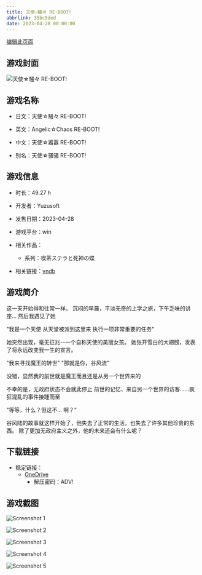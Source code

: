 ```yaml
---
title: 天使☆騒々 RE-BOOT!
abbrlink: 35bc5ded
date: 2023-04-28 00:00:00
---
```

[编辑此页面](https://github.com/ACG-3/ADV3-source/blob/main/source/_posts/games/%E5%A4%A9%E4%BD%BF%E2%98%86%E9%A8%92%E3%80%85%20RE-BOOT%21.md)

## 游戏封面

![天使☆騒々 RE-BOOT!](https://pan.timero.xyz/onedrive/img_lib_001/%E5%A4%A9%E4%BD%BF%E2%98%86%E9%A8%92%E3%80%85%20RE-BOOT%21_cover.avif)


## 游戏名称

- 日文：天使☆騒々 RE-BOOT!
- 英文：Angelic☆Chaos RE-BOOT!
- 中文：天使☆嚣嚣 RE-BOOT!

- 别名：天使☆骚骚 RE-BOOT!


## 游戏信息

- 时长：49.27 h
- 开发者：Yuzusoft
- 发售日期：2023-04-28
- 游戏平台：win
- 相关作品：
   - 系列：喫茶ステラと死神の蝶

- 相关链接：[vndb](https://vndb.org/v40520)


## 游戏简介

这一天开始得和往常一样。
沉闷的早晨，平淡无奇的上学之旅，下午乏味的讲座...
然后我遇见了她

"我是一个天使 从天堂被派到这里来 执行一项非常重要的任务"

她突然出现，毫无征兆--一个自称天使的美丽女孩。
她张开雪白的大翅膀，发表了将永远改变我一生的宣言。

"我来寻找魔王的转世"
"那就是你，谷风流"

没错，显然我的前世就是魔王而且还是从另一个世界来的

不幸的是，无政府状态不会就此停止
前世的记忆、来自另一个世界的访客......疯狂混乱的事件接踵而至

"等等，什么？但这不... 啊？"

谷风陆的故事就这样开始了，他失去了正常的生活，也失去了许多其他珍贵的东西。
除了更加无政府主义之外，他的未来还会有什么呢？




## 下载链接

- 稳定链接：
    - [OneDrive](https://pan.timero.xyz/onedrive/adv_lib_001/%E5%A4%A9%E4%BD%BF%E2%98%86%E9%A8%92%E3%80%85%20RE-BOOT%21)
        - 解压密码：ADV!



## 游戏截图


![Screenshot 1](https://pan.timero.xyz/onedrive/img_lib_001/%E5%A4%A9%E4%BD%BF%E2%98%86%E9%A8%92%E3%80%85%20RE-BOOT%21_Screenshot_1.avif)

![Screenshot 2](https://pan.timero.xyz/onedrive/img_lib_001/%E5%A4%A9%E4%BD%BF%E2%98%86%E9%A8%92%E3%80%85%20RE-BOOT%21_Screenshot_2.avif)

![Screenshot 3](https://pan.timero.xyz/onedrive/img_lib_001/%E5%A4%A9%E4%BD%BF%E2%98%86%E9%A8%92%E3%80%85%20RE-BOOT%21_Screenshot_3.avif)

![Screenshot 4](https://pan.timero.xyz/onedrive/img_lib_001/%E5%A4%A9%E4%BD%BF%E2%98%86%E9%A8%92%E3%80%85%20RE-BOOT%21_Screenshot_4.avif)

![Screenshot 5](https://pan.timero.xyz/onedrive/img_lib_001/%E5%A4%A9%E4%BD%BF%E2%98%86%E9%A8%92%E3%80%85%20RE-BOOT%21_Screenshot_5.avif)

